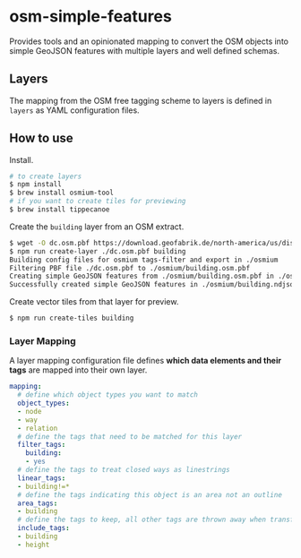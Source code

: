 # osm-simple-features

Provides tools and an opinionated mapping to convert the OSM objects into simple GeoJSON features with multiple layers and well defined schemas.


## Layers

The mapping from the OSM free tagging scheme to layers is defined in `layers` as YAML
configuration files.

## How to use

Install.

```bash
# to create layers
$ npm install
$ brew install osmium-tool
# if you want to create tiles for previewing
$ brew install tippecanoe
```

Create the `building` layer from an OSM extract.

```bash
$ wget -O dc.osm.pbf https://download.geofabrik.de/north-america/us/district-of-columbia-latest.osm.pbfa
$ npm run create-layer ./dc.osm.pbf building
Building config files for osmium tags-filter and export in ./osmium
Filtering PBF file ./dc.osm.pbf to ./osmium/building.osm.pbf
Creating simple GeoJSON features from ./osmium/building.osm.pbf in ./osmium/building.ndjson
Successfully created simple GeoJSON features in ./osmium/building.ndjson
```

Create vector tiles from that layer for preview.


```bash
$ npm run create-tiles building
```

### Layer Mapping

A layer mapping configuration file defines **which data elements and their tags** are mapped into their own layer.

```yaml
mapping:
  # define which object types you want to match
  object_types:
  - node
  - way
  - relation
  # define the tags that need to be matched for this layer
  filter_tags:
    building:
    - yes
  # define the tags to treat closed ways as linestrings
  linear_tags:
  - building!=*
  # define the tags indicating this object is an area not an outline
  area_tags:
  - building
  # define the tags to keep, all other tags are thrown away when transforming into simple features
  include_tags:
  - building
  - height
```
